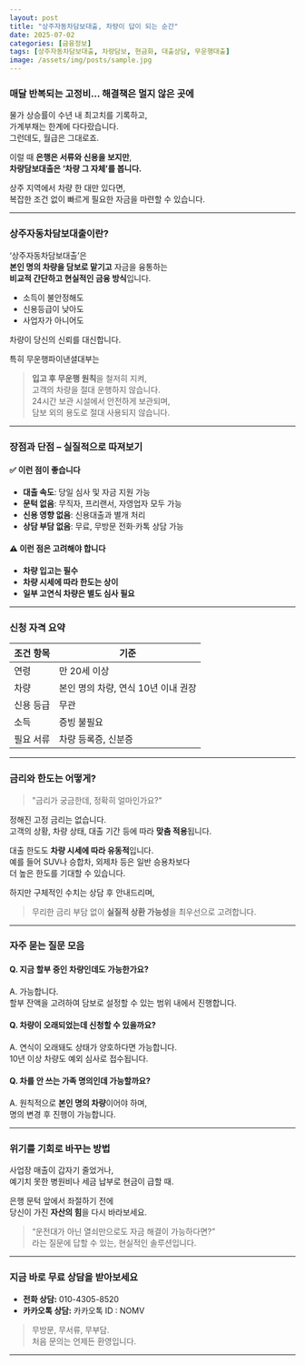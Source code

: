```yaml
---
layout: post
title: "상주자동차담보대출, 차량이 답이 되는 순간"
date: 2025-07-02
categories: [금융정보]
tags: [상주자동차담보대출, 차량담보, 현금화, 대출상담, 무운행대출]
image: /assets/img/posts/sample.jpg
---
```


### 매달 반복되는 고정비… 해결책은 멀지 않은 곳에

물가 상승률이 수년 내 최고치를 기록하고,  
가계부채는 한계에 다다랐습니다.  
그런데도, 월급은 그대로죠.  

이럴 때 **은행은 서류와 신용을 보지만**,  
**차량담보대출은 ‘차량 그 자체’를 봅니다.**

상주 지역에서 차량 한 대만 있다면,  
복잡한 조건 없이 빠르게 필요한 자금을 마련할 수 있습니다.

---

### 상주자동차담보대출이란?

‘상주자동차담보대출’은  
**본인 명의 차량을 담보로 맡기고** 자금을 융통하는  
**비교적 간단하고 현실적인 금융 방식**입니다.

- 소득이 불안정해도  
- 신용등급이 낮아도  
- 사업자가 아니어도  

차량이 당신의 신뢰를 대신합니다.

특히 무운행파이낸셜대부는  
> **입고 후 무운행 원칙**을 철저히 지켜,  
고객의 차량을 절대 운행하지 않습니다.  
24시간 보관 시설에서 안전하게 보관되며,  
담보 외의 용도로 절대 사용되지 않습니다.

---

### 장점과 단점 – 실질적으로 따져보기

#### ✅ 이런 점이 좋습니다

- **대출 속도**: 당일 심사 및 자금 지원 가능  
- **문턱 없음**: 무직자, 프리랜서, 자영업자 모두 가능  
- **신용 영향 없음**: 신용대출과 별개 처리  
- **상담 부담 없음**: 무료, 무방문 전화·카톡 상담 가능

#### ⚠️ 이런 점은 고려해야 합니다

- **차량 입고는 필수**  
- **차량 시세에 따라 한도는 상이**  
- **일부 고연식 차량은 별도 심사 필요**

---

### 신청 자격 요약

| 조건 항목 | 기준 |
|-----------|------|
| 연령      | 만 20세 이상  
| 차량      | 본인 명의 차량, 연식 10년 이내 권장  
| 신용 등급 | 무관  
| 소득      | 증빙 불필요  
| 필요 서류 | 차량 등록증, 신분증  

---

### 금리와 한도는 어떻게?

> "금리가 궁금한데, 정확히 얼마인가요?"

정해진 고정 금리는 없습니다.  
고객의 상황, 차량 상태, 대출 기간 등에 따라 **맞춤 적용**됩니다.

대출 한도도 **차량 시세에 따라 유동적**입니다.  
예를 들어 SUV나 승합차, 외제차 등은 일반 승용차보다  
더 높은 한도를 기대할 수 있습니다.

하지만 구체적인 수치는 상담 후 안내드리며,  
> 무리한 금리 부담 없이 **실질적 상환 가능성**을 최우선으로 고려합니다.

---

### 자주 묻는 질문 모음

#### Q. 지금 할부 중인 차량인데도 가능한가요?

A. 가능합니다.  
할부 잔액을 고려하여 담보로 설정할 수 있는 범위 내에서 진행합니다.

#### Q. 차량이 오래되었는데 신청할 수 있을까요?

A. 연식이 오래돼도 상태가 양호하다면 가능합니다.  
10년 이상 차량도 예외 심사로 접수됩니다.

#### Q. 차를 안 쓰는 가족 명의인데 가능할까요?

A. 원칙적으로 **본인 명의 차량**이어야 하며,  
명의 변경 후 진행이 가능합니다.

---

### 위기를 기회로 바꾸는 방법

사업장 매출이 갑자기 줄었거나,  
예기치 못한 병원비나 세금 납부로 현금이 급할 때.  

은행 문턱 앞에서 좌절하기 전에  
당신이 가진 **자산의 힘**을 다시 바라보세요.  

> “운전대가 아닌 열쇠만으로도 자금 해결이 가능하다면?”  
> 라는 질문에 답할 수 있는, 현실적인 솔루션입니다.

---

### 지금 바로 무료 상담을 받아보세요

- **전화 상담:** 010-4305-8520  
- **카카오톡 상담:** 카카오톡 ID : NOMV

> 무방문, 무서류, 무부담.  
> 처음 문의는 언제든 환영입니다.

---
